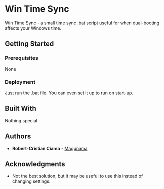 # Win Time Sync

Win Time Sync - a small time sync .bat script useful for when dual-booting affects your Windows time.

## Getting Started

### Prerequisites

None

### Deployment
 
Just run the .bat file. You can even set it up to run on start-up.

## Built With

Nothing special

## Authors

* **Robert-Cristian Ciama** - [Magunama](https://github.com/Magunama)

## Acknowledgments

* Not the best solution, but it may be useful to use this instead of changing settings.
